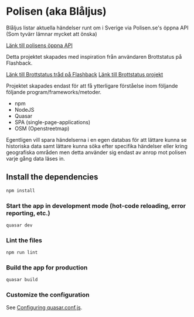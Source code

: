 # Polisen (aka Blåljus)

Blåljus listar aktuella händelser runt om i Sverige via Polisen.se's öppna API (Som tyvärr lämnar mycket att önska)

[Länk till polisens öppna API](https://polisen.se/om-polisen/om-webbplatsen/oppna-data/api-over-polisens-handelser/)

Detta projektet skapades med inspiration från användaren Brottstatus på Flashback.

[Länk till Brottstatus tråd på Flashback](https://www.flashback.org/t3092919)
[Länk till Brottstatus projekt](https://brottstatus.se/)

Projektet skapades endast för att få ytterligare förståelse inom följande följande program/frameworks/metoder.

* npm
* NodeJS
* Quasar
* SPA (single-page-applications)
* OSM (Openstreetmap)

Egentligen vill spara händelserna i en egen databas för att lättare kunna se historiska data samt lättare kunna söka efter specifika händelser eller kring geografiska områden men detta använder sig endast av anrop mot polisen varje gång data läses in.



## Install the dependencies
```bash
npm install
```

### Start the app in development mode (hot-code reloading, error reporting, etc.)
```bash
quasar dev
```

### Lint the files
```bash
npm run lint
```

### Build the app for production
```bash
quasar build
```

### Customize the configuration
See [Configuring quasar.conf.js](https://quasar.dev/quasar-cli/quasar-conf-js).

